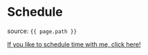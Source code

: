 # Schedule

source: `{{ page.path }}`

<!-- Calendly link widget begin -->
<link href="https://assets.calendly.com/assets/external/widget.css" rel="stylesheet">
<script src="https://assets.calendly.com/assets/external/widget.js" type="text/javascript" async></script>
<a href="" onclick="Calendly.initPopupWidget({url: 'https://calendly.com/jjbaek35/30min'});return false;">If you like to schedule time with me, click here!</a>
<!-- Calendly link widget end -->
